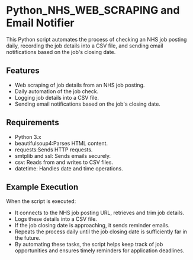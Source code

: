 # Python_NHS_WEB_SCRAPING and Email Notifier

This Python script automates the process of checking an NHS job posting daily, recording the job details into a CSV file, and sending email notifications based on the job's closing date.

## Features
- Web scraping of job details from an NHS job posting.
- Daily automation of the job check.
- Logging job details into a CSV file.
- Sending email notifications based on the job's closing date.

## Requirements
- Python 3.x
- beautifulsoup4:Parses HTML content.
- requests:Sends HTTP requests.
- smtplib and ssl: Sends emails securely.
- csv: Reads from and writes to CSV files.
- datetime: Handles date and time operations.

## Example Execution
When the script is executed:

- It connects to the NHS job posting URL, retrieves and trim job details.
- Logs these details into a CSV file.
- If the job closing date is approaching, it sends reminder emails.
- Repeats the process daily until the job closing date is sufficiently far in the future.
- By automating these tasks, the script helps keep track of job opportunities and ensures timely reminders for application deadlines.
